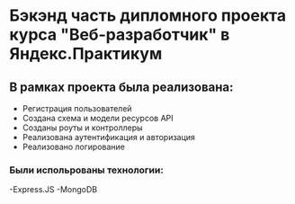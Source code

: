 # Бэкэнд часть дипломного проекта курса "Веб-разработчик" в Яндекс.Практикум

## В рамках проекта была реализована:
- Регистрация пользователей
- Создана схема и модели ресурсов API
- Созданы роуты и контроллеры
- Реализована аутентификация и авторизация
- Реализовано логирование

### Были испольpованы технологии:
-Express.JS
-MongoDB
